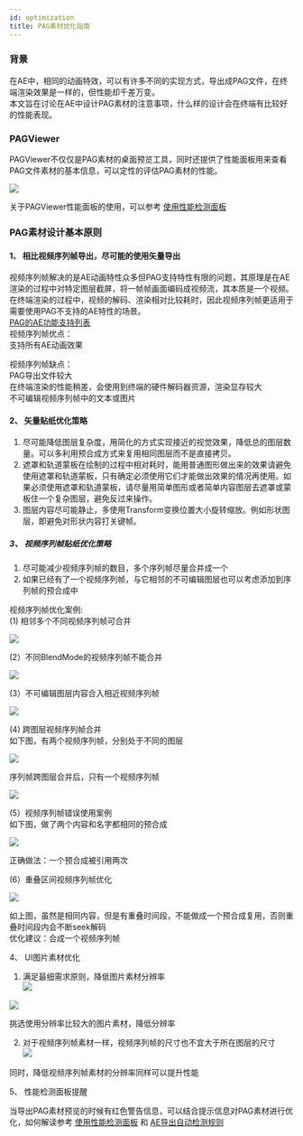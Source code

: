 ```yaml
---
id: optimization
title: PAG素材优化指南
---
```


### 背景

在AE中，相同的动画特效，可以有许多不同的实现方式，导出成PAG文件，在终端渲染效果是一样的，但性能却千差万变。 <br/>
本文旨在讨论在AE中设计PAG素材的注意事项，什么样的设计会在终端有比较好的性能表现。 

### PAGViewer

PAGViewer不仅仅是PAG素材的桌面预览工具，同时还提供了性能面板用来查看PAG文件素材的基本信息，可以定性的评估PAG素材的性能。 <br/>

![](/img/docs/opt.png)

 关于PAGViewer性能面板的使用，可以参考 [使用性能检测面板](https://pag.io/docs/profiler.html)
 
### PAG素材设计基本原则
#### 1、 相比视频序列帧导出，尽可能的使用矢量导出
 视频序列帧解决的是AE动画特性众多但PAG支持特性有限的问题，其原理是在AE渲染的过程中对特定图层截屏，将一帧帧画面编码成视频流，其本质是一个视频。在终端渲染的过程中，视频的解码、渲染相对比较耗时，因此视频序列帧更适用于需要使用PAG不支持的AE特性的场景。<br/>
[ PAG的AE功能支持列表](https://pag.io/docs/ae-support.html)<br>
     视频序列帧优点：<br/>
支持所有AE动画效果

视频序列帧缺点： <br/>
PAG导出文件较大 <br/>
在终端渲染的性能稍差，会使用到终端的硬件解码器资源，渲染显存较大  <br/>
不可编辑视频序列帧中的文本或图片  <br/>

#### 2、 矢量贴纸优化策略

1) 尽可能降低图层复杂度，用简化的方式实现接近的视觉效果，降低总的图层数量。可以多利用预合成方式来复用相同图层而不是直接拷贝。<br/>
2) 遮罩和轨道蒙板在绘制的过程中相对耗时，能用普通图形做出来的效果请避免使用遮罩和轨道蒙板，只有确定必须使用它们才能做出效果的情况再使用。如果必须使用遮罩和轨道蒙板，请尽量用简单图形或者简单内容图层去遮罩或蒙板住一个复杂图层，避免反过来操作。<br/>
3) 图层内容尽可能静止，多使用Transform变换位置大小旋转缩放。例如形状图层，即避免对形状内容打关键帧。

##### 3、 视频序列帧贴纸优化策略

1) 尽可能减少视频序列帧的数目，多个序列帧尽量合并成一个<br/>
2) 如果已经有了一个视频序列帧，与它相邻的不可编辑图层也可以考虑添加到序列帧的预合成中<br/>

视频序列帧优化案例:<br/>
(1)  相邻多个不同视频序列帧可合并

![](/img/docs/opt_0.png)

(2）不同BlendMode的视频序列帧不能合并

![](/img/docs/opt_1.png)

(3）不可编辑图层内容合入相近视频序列帧

![](/img/docs/opt_2.png)

(4) 跨图层视频序列帧合并 <br/>
如下图，有两个视频序列帧，分别处于不同的图层

![](/img/docs/opt_3.png)

序列帧跨图层合并后，只有一个视频序列帧

![](/img/docs/opt_4.png)

(5）视频序列帧错误使用案例 <br/>
如下图，做了两个内容和名字都相同的预合成

![](/img/docs/opt_5.png)

正确做法：一个预合成被引用两次 <br/>

(6）重叠区间视频序列帧优化

![](/img/docs/opt_6.png)

如上图，虽然是相同内容，但是有重叠时间段，不能做成一个预合成复用，否则重叠时间段内会不断seek解码 <br/>
优化建议：合成一个视频序列帧 <br/>

4、 UI图片素材优化 <br/>

1) 满足最细需求原则，降低图片素材分辨率 <br/>
![](/img/docs/opt_7.png)

![](/img/docs/opt_8.png)

挑选使用分辨率比较大的图片素材，降低分辨率 <br/>

2) 对于视频序列帧素材一样，视频序列帧的尺寸也不宜大于所在图层的尺寸 <br/>
![](/img/docs/opt_9.png)

同时，降低视频序列帧素材的分辨率同样可以提升性能 <br/>

5、 性能检测面板提醒 <br/>

当导出PAG素材预览的时候有红色警告信息，可以结合提示信息对PAG素材进行优化，如何解读参考 [使用性能检测面板](https://pag.io/docs/profiler.html) 和 [AE导出自动检测规则](https://pag.io/docs/pag-export-verify.html)


